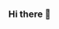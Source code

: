 ### Hi there 👋
<!--
**Heterometr-Us/Heterometr-Us** is a ✨ _special_ ✨ repository because its `README.md` (this file) appears on your GitHub profile.


- 🔭 I’m currently working on ...
- 🌱 I’m currently learning a lot of things
- 👯 I’m looking to collaborate on ...
- 🤔 I’m looking for help with ...
- 💬 Ask me about ...
- 📫 How to reach me: [telegram/](https://t.me/TheRealMahdi_O)
- 😄 Pronouns: HeterometrUs the black scorpion
- ⚡ Fun fact: i have big di*k
-->
